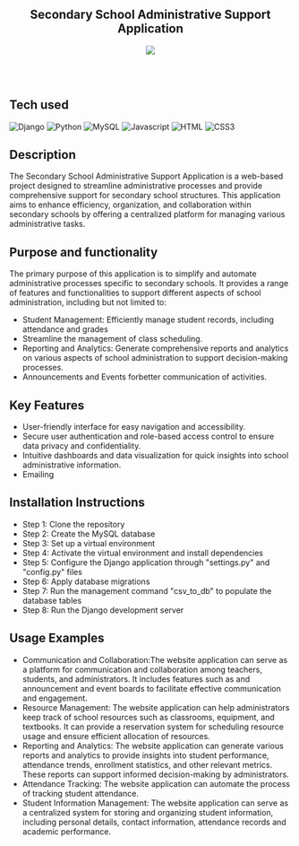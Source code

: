 <!-- Intro  -->
<h2 align="center">
        Secondary School Administrative Support Application
</h2>

<p align="center">
 <a href="https://www.linkedin.com/in/leonidas-oikonomou-163207181/" target="_blank">
  <img src="https://img.shields.io/badge/LinkedIn-0077B5?style=for-the-badge&logo=linkedin&logoColor=white"/>
 </a>
</p>

<br/>
<br/>

## Tech used
![Django](https://img.shields.io/badge/django-%23092E20.svg?style=for-the-badge&logo=django&logoColor=white)
![Python](https://img.shields.io/badge/python-3670A0?style=for-the-badge&logo=python&logoColor=ffdd54)
![MySQL](https://img.shields.io/badge/mysql-%2300f.svg?style=for-the-badge&logo=mysql&logoColor=white)
![Javascript](https://img.shields.io/badge/Javascript-F0DB4F?style=for-the-badge&labelColor=black&logo=javascript&logoColor=F0DB4F)
![HTML](https://img.shields.io/badge/HTML5-E34F26?style=for-the-badge&logo=html5&logoColor=white)
![CSS3](https://img.shields.io/badge/CSS3-1572B6?style=for-the-badge&logo=css3&logoColor=white)
<br/>


## Description

The Secondary School Administrative Support Application is a web-based project designed to streamline administrative processes and provide comprehensive support for secondary school structures. This application aims to enhance efficiency, organization, and collaboration within secondary schools by offering a centralized platform for managing various administrative tasks.



## Purpose and functionality


The primary purpose of this application is to simplify and automate administrative processes specific to secondary schools. It provides a range of features and functionalities to support different aspects of school administration, including but not limited to:

- Student Management: Efficiently manage student records, including attendance and grades
- Streamline the management of class scheduling.
- Reporting and Analytics: Generate comprehensive reports and analytics on various aspects of school administration to support decision-making processes.
- Announcements and Events forbetter communication of activities.

## Key Features


- User-friendly interface for easy navigation and accessibility.
- Secure user authentication and role-based access control to ensure data privacy and confidentiality.
- Intuitive dashboards and data visualization for quick insights into school administrative information.
- Emailing 


## Installation Instructions


- Step 1: Clone the repository
- Step 2: Create the MySQL database
- Step 3: Set up a virtual environment
- Step 4: Activate the virtual environment and install dependencies
- Step 5: Configure the Django application through "settings.py" and "config.py" files
- Step 6: Apply database migrations
- Step 7: Run the management command "csv_to_db" to populate the database tables 
- Step 8: Run the Django development server


## Usage Examples

- Communication and Collaboration:The website application can serve as a platform for communication and collaboration among teachers, students, and administrators. It includes features such as and announcement and event boards to facilitate effective communication and engagement.
- Resource Management: The website application can help administrators keep track of school resources such as classrooms, equipment, and textbooks. It can provide a reservation system for scheduling resource usage and ensure efficient allocation of resources.
- Reporting and Analytics: The website application can generate various reports and analytics to provide insights into student performance, attendance trends, enrollment statistics, and other relevant metrics. These reports can support informed decision-making by administrators.
- Attendance Tracking: The website application can automate the process of tracking student attendance.
- Student Information Management: The website application can serve as a centralized system for storing and organizing student information, including personal details, contact information, attendance records and academic performance.
